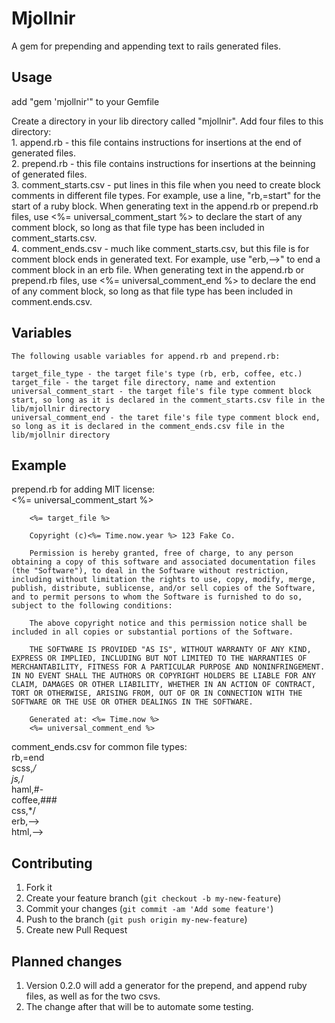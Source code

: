 # Mjollnir

A gem for prepending and appending text to rails generated files.

## Usage

add "gem 'mjollnir'" to your Gemfile

Create a directory in your lib directory called "mjollnir".
Add four files to this directory:  
	1. append.rb - this file contains instructions for insertions at the end of generated files.  
	2. prepend.rb - this file contains instructions for insertions at the beinning of generated files.  
	3. comment_starts.csv - put lines in this file when you need to create block comments in different file types.  For example, use a line, "rb,=start" for the start of a ruby block.  When generating text in the append.rb or prepend.rb files, use <%= universal_comment_start %> to declare the start of any comment block, so long as that file type has been included in comment_starts.csv.  
	4. comment_ends.csv - much like comment_starts.csv, but this file is for comment block ends in generated text.  For example, use "erb,-->" to end a comment block in an erb file.  When generating text in the append.rb or prepend.rb files, use <%= universal_comment_end %> to declare the end of any comment block, so long as that file type has been included in comment.ends.csv.  

## Variables

	The following usable variables for append.rb and prepend.rb:  

	target_file_type - the target file's type (rb, erb, coffee, etc.)  
	target_file - the target file directory, name and extention  
	universal_comment_start - the target file's file type comment block start, so long as it is declared in the comment_starts.csv file in the lib/mjollnir directory  
	universal_comment_end - the taret file's file type comment block end, so long as it is declared in the comment_ends.csv file in the lib/mjollnir directory  

## Example

prepend.rb for adding MIT license:  
		<%= universal_comment_start %>

		<%= target_file %>

        Copyright (c)<%= Time.now.year %> 123 Fake Co.

        Permission is hereby granted, free of charge, to any person obtaining a copy of this software and associated documentation files (the "Software"), to deal in the Software without restriction, including without limitation the rights to use, copy, modify, merge, publish, distribute, sublicense, and/or sell copies of the Software, and to permit persons to whom the Software is furnished to do so, subject to the following conditions:

        The above copyright notice and this permission notice shall be included in all copies or substantial portions of the Software.

        THE SOFTWARE IS PROVIDED "AS IS", WITHOUT WARRANTY OF ANY KIND, EXPRESS OR IMPLIED, INCLUDING BUT NOT LIMITED TO THE WARRANTIES OF MERCHANTABILITY, FITNESS FOR A PARTICULAR PURPOSE AND NONINFRINGEMENT. IN NO EVENT SHALL THE AUTHORS OR COPYRIGHT HOLDERS BE LIABLE FOR ANY CLAIM, DAMAGES OR OTHER LIABILITY, WHETHER IN AN ACTION OF CONTRACT, TORT OR OTHERWISE, ARISING FROM, OUT OF OR IN CONNECTION WITH THE SOFTWARE OR THE USE OR OTHER DEALINGS IN THE SOFTWARE.

        Generated at: <%= Time.now %>
		<%= universal_comment_end %>

comment_ends.csv for common file types:  
rb,=end  
scss,*/  
js,*/  
haml,#-  
coffee,###  
css,*/  
erb,-->  
html,-->  



## Contributing

1. Fork it
2. Create your feature branch (`git checkout -b my-new-feature`)
3. Commit your changes (`git commit -am 'Add some feature'`)
4. Push to the branch (`git push origin my-new-feature`)
5. Create new Pull Request

## Planned changes

1. Version 0.2.0 will add a generator for the prepend, and append ruby files, as well as for the two csvs.
2.  The change after that will be to automate some testing.
